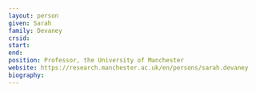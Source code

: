 ```yaml
---
layout: person
given: Sarah
family: Devaney
crsid: 
start: 
end:
position: Professor, the University of Manchester
website: https://research.manchester.ac.uk/en/persons/sarah.devaney
biography: 
---
```

